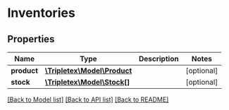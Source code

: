 # Inventories

## Properties
Name | Type | Description | Notes
------------ | ------------- | ------------- | -------------
**product** | [**\Tripletex\Model\Product**](Product.md) |  | [optional] 
**stock** | [**\Tripletex\Model\Stock[]**](Stock.md) |  | [optional] 

[[Back to Model list]](../../README.md#documentation-for-models) [[Back to API list]](../../README.md#documentation-for-api-endpoints) [[Back to README]](../../README.md)

